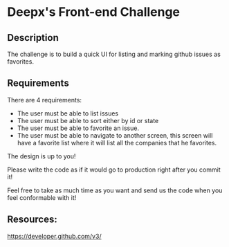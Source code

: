# Deepx's Front-end Challenge

## Description
The challenge is to build a quick UI for listing and marking github issues as favorites.

## Requirements
There are 4 requirements:
- The user must be able to list issues
- The user must be able to sort either by id or state
- The user must be able to favorite an issue.
- The user must be able to navigate to another screen, this screen will have a favorite list where it will list all the companies that he favorites.

The design is up to you!

Please write the code as if it would go to production right after you commit it!

Feel free to take as much time as you want and send us the code when you feel conformable with it!

## Resources:
https://developer.github.com/v3/

